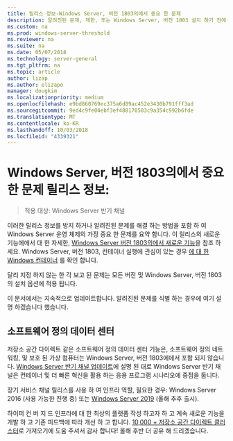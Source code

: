 ```yaml
---
title: 릴리스 정보-Windows Server, 버전 1803의에서 중요 한 문제
description: 알려진된 문제, 제한, 또는 Windows Server, 버전 1803 설치 하기 전에 필요한 다른 정보에 알아보기
ms.custom: na
ms.prod: windows-server-threshold
ms.reviewer: na
ms.suite: na
ms.date: 05/07/2018
ms.technology: server-general
ms.tgt_pltfrm: na
ms.topic: article
author: lizap
ms.author: elizapo
manager: dougkim
ms.localizationpriority: medium
ms.openlocfilehash: e9bd860769ec375a6d89ac452e3430b791fff3ad
ms.sourcegitcommit: 9ed4c9fe04ebf3ef488170503c9a354c992b6fde
ms.translationtype: MT
ms.contentlocale: ko-KR
ms.lasthandoff: 10/03/2018
ms.locfileid: "4339321"
---
```

# Windows Server, 버전 1803의에서 중요 한 문제 릴리스 정보:

>적용 대상: Windows Server 반기 채널

이러한 릴리스 정보를 방지 하거나 알려진된 문제를 해결 하는 방법을 포함 하 여 Windows Server 운영 체제의 가장 중요 한 문제를 요약 합니다. 이 릴리스의 새로운 기능에에서 대 한 자세한, [Windows Server 버전 1803의에서 새로운 기능](whats-new-in-windows-server-1803.md)을 참조 하세요. Windows Server, 버전 1803, 컨테이너 실행에 관심이 있는 경우 [에 대 한 Windows 컨테이너](https://docs.microsoft.com/virtualization/windowscontainers/about/) 를 확인 합니다. 

달리 지정 하지 않는 한 각 보고 된 문제는 모든 버전 및 Windows Server, 버전 1803의 설치 옵션에 적용 됩니다.  

이 문서에서는 지속적으로 업데이트합니다. 알려진된 문제를 식별 하는 경우에 여기 설명 하겠습니다 했습니다. 


## 소프트웨어 정의 데이터 센터

저장소 공간 다이렉트 같은 소프트웨어 정의 데이터 센터 기능은, 소프트웨어 정의 네트워킹, 및 보호 된 가상 컴퓨터는 Windows Server, 버전 1803에에서 포함 되지 않습니다. [Windows Server 반기 채널 업데이트](https://cloudblogs.microsoft.com/windowsserver/2018/03/29/windows-server-semi-annual-channel-update/)에 설명 된 대로 Windows Server 반기 채널은 컨테이너 및 더 빠른 혁신을 활용 하는 응용 프로그램 시나리오에 중점을 둡니다. 

장기 서비스 채널 릴리스를 사용 하 여 인프라 역할, 필요한 경우: Windows Server 2016 (사용 가능한 진행 중) 또는 [Windows Server 2019](https://cloudblogs.microsoft.com/windowsserver/2018/03/20/introducing-windows-server-2019-now-available-in-preview) (올해 추후 출시).

하이퍼 컨 버 지 드 인프라에 대 한 최상의 플랫폼 작성 하고자 하 고 계속 새로운 기능을 개발 하 고 기존 피드백에 따라 개선 하 고 합니다. [10,000 + 저장소 공간 다이렉트 클러스터](https://blogs.technet.microsoft.com/filecab/2018/03/27/storage-spaces-direct-momentum)로 가져오기에 도움 주셔서 감사 합니다! 올해 후반 더 공유 해 드리겠습니다.